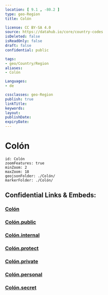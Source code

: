```yaml
---
location: [ 9.1 , -80.2 ] 
type: geo-Region
title: Colón

license: CC BY-SA 4.0
source: https://datahub.io/core/country-codes
isDeleted: false
isReadOnly: false
draft: false
confidential: public

tags:
- geo/Country/Region
aliases:
- Colón

Languages:
- de

cssclasses: geo-Region
publish: true
linkTitle: 
keywords: 
layout: 
publishDate: 
expiryDate: 
---
```


# Colón

```leaflet
id: Colón
zoomFeatures: true 
minZoom: 2 
maxZoom: 18
geojsonFolder: ./Colón/
markerFolder: ./Colón/
```


## Confidential Links & Embeds: 

### [Colón](/_Standards/Earth/Continent/America~Central/Panama/Provinces~Panama/Colón.md) 

### [Colón.public](/_public/Earth/Continent/America~Central/Panama/Provinces~Panama/Colón.public.md) 

### [Colón.internal](/_internal/Earth/Continent/America~Central/Panama/Provinces~Panama/Colón.internal.md) 

### [Colón.protect](/_protect/Earth/Continent/America~Central/Panama/Provinces~Panama/Colón.protect.md) 

### [Colón.private](/_private/Earth/Continent/America~Central/Panama/Provinces~Panama/Colón.private.md) 

### [Colón.personal](/_personal/Earth/Continent/America~Central/Panama/Provinces~Panama/Colón.personal.md) 

### [Colón.secret](/_secret/Earth/Continent/America~Central/Panama/Provinces~Panama/Colón.secret.md)

